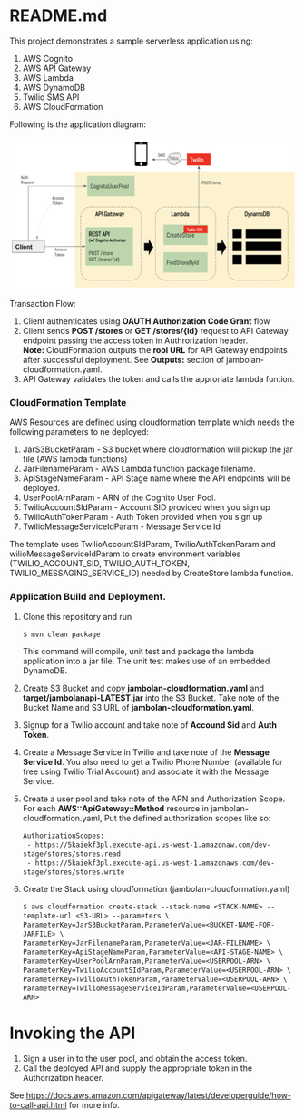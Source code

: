 # README.md

This project demonstrates a sample serverless application using:

1. AWS Cognito
2. AWS API Gateway
3. AWS Lambda
4. AWS DynamoDB
5. Twilio SMS API
6. AWS CloudFormation 

Following is the application diagram:  

![TD Image](appdesign.png)

Transaction Flow:

1. Client authenticates using **OAUTH Authorization Code Grant** flow 
2. Client sends **POST /stores** or **GET /stores/{id}** request to API Gateway endpoint passing the access token in Authrorization header. \
  **Note:** CloudFormation outputs the **rool URL** for API Gateway endpoints after successful deployment.  See **Outputs:** section of jambolan-cloudformation.yaml.
3. API Gateway validates the token and calls the approriate lambda funtion.  

### CloudFormation Template

AWS Resources are defined using cloudformation template which needs the following parameters to ne deployed:
1.  JarS3BucketParam - S3 bucket where cloudformation will pickup the jar file (AWS lambda functions)
2.  JarFilenameParam - AWS Lambda function package filename.
3.  ApiStageNameParam - API Stage name where the API endpoints will be deployed.
4.  UserPoolArnParam - ARN of the Cognito User Pool.  
5.  TwilioAccountSIdParam - Account SID provided when you sign up
6.  TwilioAuthTokenParam - Auth Token provided when you sign up
7.  TwilioMessageServiceIdParam - Message Service Id

The template uses TwilioAccountSIdParam, TwilioAuthTokenParam and wilioMessageServiceIdParam to create environment variables (TWILIO_ACCOUNT_SID, TWILIO_AUTH_TOKEN, TWILIO_MESSAGING_SERVICE_ID) needed by CreateStore lambda function. 

### Application Build and Deployment.

1.  Clone this repository and run  
    
        $ mvn clean package

    This command will compile, unit test and package the lambda application into a jar file.  The unit test makes use of an embedded DynamoDB.

2.  Create S3 Bucket and copy **jambolan-cloudformation.yaml** and **target/jambolanapi-LATEST.jar** into the S3 Bucket.  Take note of the Bucket Name and S3 URL of **jambolan-cloudformation.yaml**.

3.  Signup for a Twilio account and take note of **Accound Sid** and **Auth Token**.

4.  Create a Message Service in Twilio and take note of the **Message Service Id**.  You also need to get a Twilio Phone Number (available for free using Twilio Trial Account) and associate it with the Message Service.

5.  Create a user pool and take note of the ARN and Authorization Scope.  For each **AWS::ApiGateway::Method** resource in jambolan-cloudformation.yaml,  Put the defined authorization scopes like so:
    ```
    AuthorizationScopes:
     - https://5kaiekf3pl.execute-api.us-west-1.amazonaw.com/dev-stage/stores/stores.read
     - https://5kaiekf3pl.execute-api.us-west-1.amazonaws.com/dev-stage/stores/stores.write
     ```
        
6.  Create the Stack using cloudformation (jambolan-cloudformation.yaml) 
    ```
    $ aws cloudformation create-stack --stack-name <STACK-NAME> --template-url <S3-URL> --parameters \
    ParameterKey=JarS3BucketParam,ParameterValue=<BUCKET-NAME-FOR-JARFILE> \
    ParameterKey=JarFilenameParam,ParameterValue=<JAR-FILENAME> \
    ParameterKey=ApiStageNameParam,ParameterValue=<API-STAGE-NAME> \
    ParameterKey=UserPoolArnParam,ParameterValue=<USERPOOL-ARN> \
    ParameterKey=TwilioAccountSIdParam,ParameterValue=<USERPOOL-ARN> \
    ParameterKey=TwilioAuthTokenParam,ParameterValue=<USERPOOL-ARN> \
    ParameterKey=TwilioMessageServiceIdParam,ParameterValue=<USERPOOL-ARN>
    ```
# Invoking the API

1.  Sign a user in to the user pool, and obtain the access token. 
2.  Call the deployed API and supply the appropriate token in the Authorization header.

See https://docs.aws.amazon.com/apigateway/latest/developerguide/how-to-call-api.html for more info.